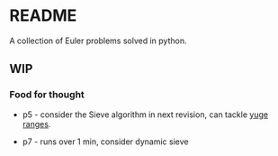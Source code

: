 # README #
A collection of Euler problems solved in python.

## WIP ##

### Food for thought ###
* p5 - consider the Sieve algorithm in next revision, can tackle [yuge ranges][].

    [yuge ranges]: https://stackoverflow.com/a/11493585

* p7 - runs over 1 min, consider dynamic sieve
